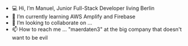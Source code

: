 - 💻 Hi, I’m Manuel, Junior Full-Stack Developer living Berlin
- 🔨 I’m currently learning AWS Amplify and Firebase
- 💞️ I’m looking to collaborate on ...
- 📫 How to reach me ... "maerdaten3" at the big company that doesn't want to be evil 

<!---
maerf/maerf is a ✨ special ✨ repository because its `README.md` (this file) appears on your GitHub profile.
You can click the Preview link to take a look at your changes.
--->

